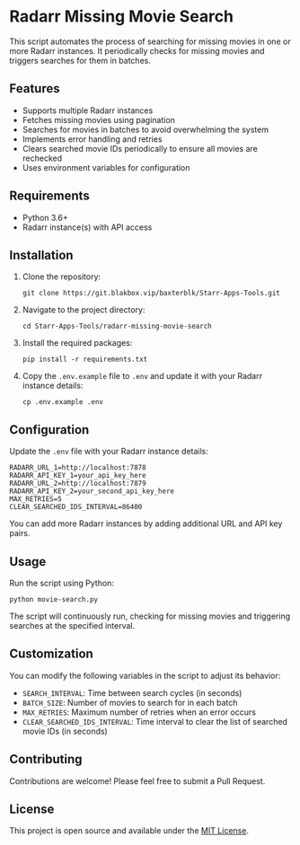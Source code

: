 # Radarr Missing Movie Search

This script automates the process of searching for missing movies in one or more Radarr instances. It periodically checks for missing movies and triggers searches for them in batches.

## Features

- Supports multiple Radarr instances
- Fetches missing movies using pagination
- Searches for movies in batches to avoid overwhelming the system
- Implements error handling and retries
- Clears searched movie IDs periodically to ensure all movies are rechecked
- Uses environment variables for configuration

## Requirements

- Python 3.6+
- Radarr instance(s) with API access

## Installation

1. Clone the repository:
   ```
   git clone https://git.blakbox.vip/baxterblk/Starr-Apps-Tools.git
   ```

2. Navigate to the project directory:
   ```
   cd Starr-Apps-Tools/radarr-missing-movie-search
   ```

3. Install the required packages:
   ```
   pip install -r requirements.txt
   ```

4. Copy the `.env.example` file to `.env` and update it with your Radarr instance details:
   ```
   cp .env.example .env
   ```

## Configuration

Update the `.env` file with your Radarr instance details:

```
RADARR_URL_1=http://localhost:7878
RADARR_API_KEY_1=your_api_key_here
RADARR_URL_2=http://localhost:7879
RADARR_API_KEY_2=your_second_api_key_here
MAX_RETRIES=5
CLEAR_SEARCHED_IDS_INTERVAL=86400
```

You can add more Radarr instances by adding additional URL and API key pairs.

## Usage

Run the script using Python:

```
python movie-search.py
```

The script will continuously run, checking for missing movies and triggering searches at the specified interval.

## Customization

You can modify the following variables in the script to adjust its behavior:

- `SEARCH_INTERVAL`: Time between search cycles (in seconds)
- `BATCH_SIZE`: Number of movies to search for in each batch
- `MAX_RETRIES`: Maximum number of retries when an error occurs
- `CLEAR_SEARCHED_IDS_INTERVAL`: Time interval to clear the list of searched movie IDs (in seconds)

## Contributing

Contributions are welcome! Please feel free to submit a Pull Request.

## License

This project is open source and available under the [MIT License](LICENSE).